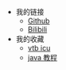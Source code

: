 * 我的链接
  * [Github](https://github.com/innnky)
  * [Bilibili](https://space.bilibili.com/343303724)
* 我的收藏
  * [vtb icu](https://matsuri.icu/)
  * [java 教程](https://how2j.cn/)